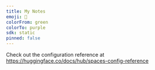 ```yaml
---
title: My Notes
emoji: 🐠
colorFrom: green
colorTo: purple
sdk: static
pinned: false
---
```


Check out the configuration reference at https://huggingface.co/docs/hub/spaces-config-reference
